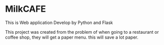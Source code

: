 # MilkCAFE
This is Web application Develop by Python and Flask

This project was created from the problem of when going to a restaurant or coffee shop, they will get a paper menu. this will save a lot paper.
